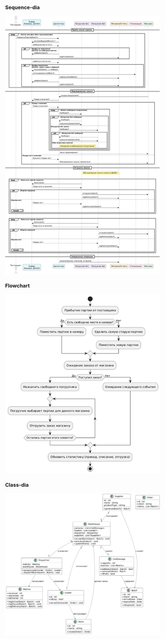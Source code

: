 ### Sequence-dia
  ![sequence.png](imgs/sequence.png)

### Flowchart
  ![flowchart.png](imgs/flowchart.png)

### Class-dia
  ![class-dia.png](imgs/class-dia.png)